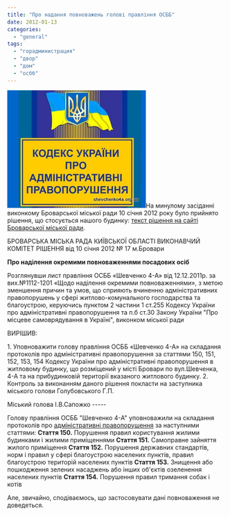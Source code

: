 ```yaml
---
title: "Про надання повноважень голові правління ОСББ"
date: 2012-01-13
categories: 
  - "general"
tags: 
  - "горадминистрация"
  - "двор"
  - "дом"
  - "осбб"
---
```


![](/wp-content/uploads/2012/01/KUpAP.jpg "КУпАП")На минулому засіданні виконкому Броварської міської ради 10 січня 2012 року було прийнято рішення, що стосується нашого будинку: [текст рішення на сайті Броварської міської ради](http://brovary-rada.gov.ua/rіshennya-vikonavchogo-komіtetu-16 "Про наділення окремими повноваженнями").

БРОВАРСЬКА МІСЬКА РАДА КИЇВСЬКОЇ ОБЛАСТІ ВИКОНАВЧИЙ КОМІТЕТ РІШЕННЯ від 10 січня 2012 № 17 м.Бровари

**Про наділення окремими повноваженнями посадових осіб**

Розглянувши лист правління ОСББ «Шевченко 4-А» від 12.12.2011р. за вих.№1112-1201 «Щодо наділення окремими повноваженнями», з метою зменшення причин та умов, що сприяють вчиненню адміністративних правопорушень у сфері житлово-комунального господарства та благоустрою, керуючись пунктом 2 частини 1 ст.255 Кодексу України про адміністративні правопорушення та п.б ст.30 Закону України "Про місцеве самоврядування в Україні", виконком міської ради <!--more-->

ВИРІШИВ:

1\. Уповноважити голову правління ОСББ «Шевченко 4-А» на складання протоколів про адміністративні правопорушення за статтями 150, 151, 152, 153, 154 Кодексу України про адміністративні правопорушення в житловому будинку, що розміщений у місті Бровари по вул.Шевченка, 4-А та на прибудинковій території вказаного житлового будинку. 2. Контроль за виконанням даного рішення покласти на заступника міського голови Голубовського Г.П.

Міський голова І.В.Сапожко -----

Голову правління ОСББ "Шевченко 4-А" уповноважили на складання протоколів про [адміністративні правопорушення](http://search.ligazakon.ua/l_doc2.nsf/link1/KD0005.html "КУпАП") за наступними статтями: **Стаття 150.** Порушення правил користування жилими будинками і жилими приміщеннями **Стаття 151.** Самоправне зайняття жилого приміщення **Стаття 152.** Порушення державних стандартів, норм і правил у сфері благоустрою населених пунктів, правил благоустрою територій населених пунктів **Стаття 153.** Знищення або пошкодження зелених насаджень або інших об'єктів озеленення населених пунктів **Стаття 154.** Порушення правил тримання собак і котів

Але, звичайно, сподіваємось, що застосовувати дані повноваження не доведеться.
